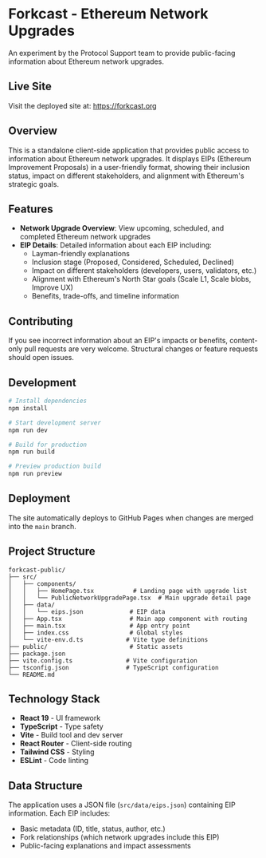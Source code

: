 # Forkcast - Ethereum Network Upgrades

An experiment by the Protocol Support team to provide public-facing information about Ethereum network upgrades.

## Live Site

Visit the deployed site at: https://forkcast.org

## Overview

This is a standalone client-side application that provides public access to information about Ethereum network upgrades. It displays EIPs (Ethereum Improvement Proposals) in a user-friendly format, showing their inclusion status, impact on different stakeholders, and alignment with Ethereum's strategic goals.

## Features

- **Network Upgrade Overview**: View upcoming, scheduled, and completed Ethereum network upgrades
- **EIP Details**: Detailed information about each EIP including:
  - Layman-friendly explanations
  - Inclusion stage (Proposed, Considered, Scheduled, Declined)
  - Impact on different stakeholders (developers, users, validators, etc.)
  - Alignment with Ethereum's North Star goals (Scale L1, Scale blobs, Improve UX)
  - Benefits, trade-offs, and timeline information

## Contributing

If you see incorrect information about an EIP's impacts or benefits, content-only pull requests are very welcome. Structural changes or feature requests should open issues.

## Development

```bash
# Install dependencies
npm install

# Start development server
npm run dev

# Build for production
npm run build

# Preview production build
npm run preview
```

## Deployment

The site automatically deploys to GitHub Pages when changes are merged into the `main` branch.

## Project Structure

```
forkcast-public/
├── src/
│   ├── components/
│   │   ├── HomePage.tsx           # Landing page with upgrade list
│   │   └── PublicNetworkUpgradePage.tsx  # Main upgrade detail page
│   ├── data/
│   │   └── eips.json             # EIP data
│   ├── App.tsx                   # Main app component with routing
│   ├── main.tsx                  # App entry point
│   ├── index.css                 # Global styles
│   └── vite-env.d.ts            # Vite type definitions
├── public/                       # Static assets
├── package.json
├── vite.config.ts               # Vite configuration
├── tsconfig.json                # TypeScript configuration
└── README.md
```

## Technology Stack

- **React 19** - UI framework
- **TypeScript** - Type safety
- **Vite** - Build tool and dev server
- **React Router** - Client-side routing
- **Tailwind CSS** - Styling
- **ESLint** - Code linting

## Data Structure

The application uses a JSON file (`src/data/eips.json`) containing EIP information. Each EIP includes:

- Basic metadata (ID, title, status, author, etc.)
- Fork relationships (which network upgrades include this EIP)
- Public-facing explanations and impact assessments